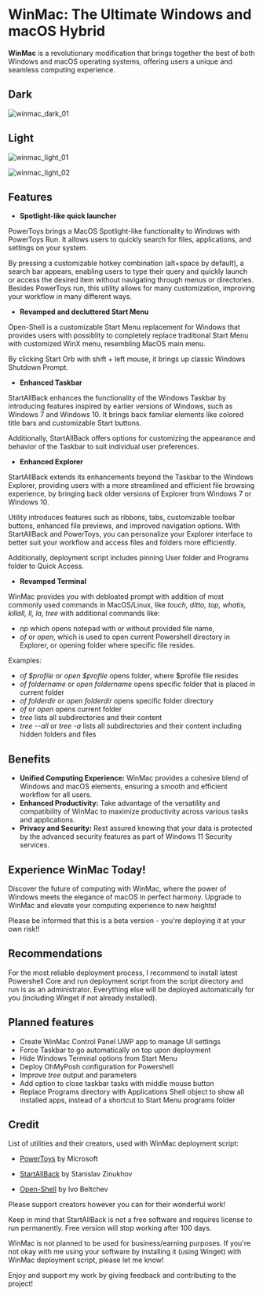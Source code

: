 # WinMac: The Ultimate Windows and macOS Hybrid

**WinMac** is a revolutionary modification that brings together the best of both Windows and macOS operating systems, offering users a unique and seamless computing experience.

## Dark

![winmac_dark_01](https://github.com/Asteski/WinMac/assets/163755955/e857e2b7-97cc-4d70-b3a9-816f03bb6a7d)

## Light

![winmac_light_01](https://github.com/Asteski/WinMac/assets/163755955/c2be00bb-07f2-46ed-bccd-9456dde5bcc7)

![winmac_light_02](https://github.com/Asteski/WinMac/assets/163755955/7e455ebe-91fd-4fd9-a104-c24e8d4858b4)

## Features

- **Spotlight-like quick launcher**

PowerToys brings a MacOS Spotlight-like functionality to Windows with PowerToys Run. It allows users to quickly search for files, applications, and settings on your system. 

By pressing a customizable hotkey combination (alt+space by default), a search bar appears, enabling users to type their query and quickly launch or access the desired item without navigating through menus or directories. Besides PowerToys run, this utility allows for many customization, improving your workflow in many different ways.

- **Revamped and decluttered Start Menu**

Open-Shell is a customizable Start Menu replacement for Windows that provides users with possiblity to completely replace traditional Start Menu with customized WinX menu, resembling MacOS main menu.

By clicking Start Orb with shift + left mouse, it brings up classic Windows Shutdown Prompt.

- **Enhanced Taskbar**

StartAllBack enhances the functionality of the Windows Taskbar by introducing features inspired by earlier versions of Windows, such as Windows 7 and Windows 10. It brings back familiar elements like colored title bars and customizable Start buttons. 

Additionally, StartAllBack offers options for customizing the appearance and behavior of the Taskbar to suit individual user preferences.

- **Enhanced Explorer**

StartAllBack extends its enhancements beyond the Taskbar to the Windows Explorer, providing users with a more streamlined and efficient file browsing experience, by bringing back older versions of Explorer from Windows 7 or Windows 10. 

Utility introduces features such as ribbons, tabs, customizable toolbar buttons, enhanced file previews, and improved navigation options. With StartAllBack and PowerToys, you can personalize your Explorer interface to better suit your workflow and access files and folders more efficiently.

Additionally, deployment script includes pinning User folder and Programs folder to Quick Access.

- **Revamped Terminal**

WinMac provides you with debloated prompt with addition of most commonly used commands in MacOS/Linux, like *touch, ditto, top, whatis, killall, ll, la, tree* with additional commands like:

- *np* which opens notepad with or without provided file name,
- *of* or *open*, which is used to open current Powershell directory in Explorer, or opening folder where specific file resides.

Examples: 

- *of $profile* or *open $profile* opens folder, where $profile file resides
- *of foldername* or *open foldername* opens specific folder that is placed in current folder
- *of folderdir* or *open folderdir* opens specific folder directory
- *of* or *open* opens current folder
- *tree* lists all subdirectories and their content
- *tree --all* or *tree -a* lists all subdirectories and their content including hidden folders and files

## Benefits

- **Unified Computing Experience:** WinMac provides a cohesive blend of Windows and macOS elements, ensuring a smooth and efficient workflow for all users.
- **Enhanced Productivity:** Take advantage of the versatility and compatibility of WinMac to maximize productivity across various tasks and applications.
- **Privacy and Security:** Rest assured knowing that your data is protected by the advanced security features as part of Windows 11 Security services.

## Experience WinMac Today!

Discover the future of computing with WinMac, where the power of Windows meets the elegance of macOS in perfect harmony. Upgrade to WinMac and elevate your computing experience to new heights!

Please be informed that this is a beta version - you're deploying it at your own risk!!

## Recommendations

For the most reliable deployment process, I recommend to install latest Powershell Core and run deployment script from the script directory and run is as an administrator. Everything else will be deployed automatically for you (including Winget if not already installed).

## Planned features

- Create WinMac Control Panel UWP app to manage UI settings
- Force Taskbar to go automatically on top upon deployment
- Hide Windows Terminal options from Start Menu
- Deploy OhMyPosh configuration for Powershell
- Improve *tree* output and parameters
- Add option to close taskbar tasks with middle mouse button
- Replace Programs directory with Applications Shell object to show all installed apps, instead of a shortcut to Start Menu programs folder

## Credit

List of utilities and their creators, used with WinMac deployment script:

- [PowerToys](https://learn.microsoft.com/en-us/windows/powertoys/) by Microsoft

- [StartAllBack](https://www.startallback.com/) by Stanislav Zinukhov

- [Open-Shell](https://open-shell.github.io/Open-Shell-Menu/) by Ivo Beltchev

Please support creators however you can for their wonderful work!

Keep in mind that StartAllBack is not a free software and requires license to run permanently. Free version will stop working after 100 days.

WinMac is not planned to be used for business/earning purposes. If you're not okay with me using your software by installing it (using Winget) with WinMac deployment script, please let me know!

Enjoy and support my work by giving feedback and contributing to the project!
